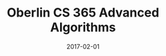 ---
layout: post
title: "Oberlin CS 365 Advanced Algorithms"
date: 2017-02-01
end_date: 2017-5-20
excerpt: ""
tags: [Algorithms, Coursework]
comments: false
---